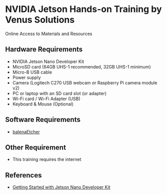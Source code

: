 # NVIDIA Jetson Hands-on Training by Venus Solutions
Online Access to Materials and Resources

## Hardware Requirements
- NVIDIA Jetson Nano Developer Kit
- MicroSD card (64GB UHS-1 recommended, 32GB UHS-1 minimum)
- Micro-B USB cable
- Power supply
- Camera (Logitech C270 USB webcam or Raspberry Pi camera module v2)
- PC or laptop with an SD card slot (or adapter)
- Wi-Fi card / Wi-Fi Adapter (USB)
- Keyboard & Mouse (Optional)

## Software Requirements
- [balenaEtcher](https://www.balena.io/etcher/)

## Other Requirement
- This training requires the internet

## References
- [Getting Started with Jetson Nano Developer Kit](https://developer.nvidia.com/embedded/learn/get-started-jetson-nano-devkit)
